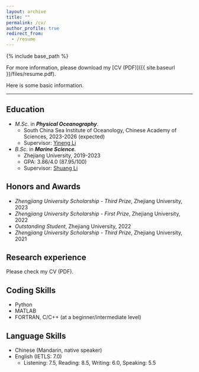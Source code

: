 ```yaml
---
layout: archive
title: ""
permalink: /cv/
author_profile: true
redirect_from:
  - /resume
---
```

{% include base_path %}

For more information, please download my [CV (PDF)]({{ site.baseurl }}/files/resume.pdf).

Here is some basic information.

---------

## Education

* *M.Sc.* in ***Physical Oceanography***.
  * South China Sea Institute of Oceanology, Chinese Academy of Sciences, 2023-2026 (expected)
  * Supervisor: [Yineng Li](https://www.researchgate.net/profile/Yineng-Li)
* *B.Sc.* in ***Marine Science***.
  * Zhejiang University, 2019-2023
  * GPA: 3.86/4.0 (87.95/100)
  * Supervisor: [Shuang Li](https://person.zju.edu.cn/en/lishuang#0)

## Honors and Awards

* *Zhengjiang University Scholarship - Third Prize*, Zhejiang University, 2023
* *Zhengjiang University Scholarship - First Prize*, Zhejiang University, 2022
* *Outstanding Student*, Zhejiang University, 2022
* *Zhengjiang University Scholarship - Third Prize*, Zhejiang University, 2021

## Research experience

Please check my CV (PDF). 


## Coding Skills

* Python
* MATLAB
* FORTRAN, C/C++ (at a beginner/intermediate level)


## Language Skills

* Chinese (Mandarin, native speaker)
* English (IETLS: 7.0)
  * Listening: 7.5, Reading: 8.5, Writing: 6.0, Speaking: 5.5

<!-- Publications
============

<ul>{% for post in site.publications reversed %}
    {% include archive-single-cv.html %}
  {% endfor %}</ul> -->

<!-- Talks
======
  <ul>{% for post in site.talks reversed %}
    {% include archive-single-talk-cv.html  %}
  {% endfor %}</ul> -->

<!-- Teaching
======
  <ul>{% for post in site.teaching reversed %}
    {% include archive-single-cv.html %}
  {% endfor %}</ul> -->

<!-- Service and leadership
======
* Currently signed in to 43 different slack teams -->
